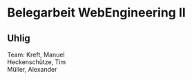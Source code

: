 # Belegarbeit WebEngineering II

## Uhlig


Team:
Kreft, Manuel  
Heckenschütze, Tim  
Müller, Alexander  
